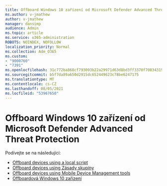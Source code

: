```yaml
---
title: Offboard Windows 10 zařízení od Microsoft Defender Advanced Threat Protection
ms.author: v-jmathew
author: v-jmathew
manager: dansimp
audience: Admin
ms.topic: article
ms.service: o365-administration
ROBOTS: NOINDEX, NOFOLLOW
localization_priority: Normal
ms.collection: Adm_O365
ms.custom:
- "9000760"
- "7391"
ms.openlocfilehash: 31c772ba868cf793093b22a29971d63d8bd3ff3370f70834319a86691d62597e
ms.sourcegitcommit: b5f7da89a650d2915dc652449623c78be6247175
ms.translationtype: MT
ms.contentlocale: cs-CZ
ms.lasthandoff: 08/05/2021
ms.locfileid: "53967650"
---
```

# <a name="offboard-windows-10-devices-from-microsoft-defender-advanced-threat-protection"></a>Offboard Windows 10 zařízení od Microsoft Defender Advanced Threat Protection

Podívejte se na následující:

- [Offboard devices using a local script](https://go.microsoft.com/fwlink/?linkid=2143465)
- [Offboard devices using Zásady skupiny](https://go.microsoft.com/fwlink/?linkid=2143632)
- [Offboard devices using Mobile Device Management tools](https://go.microsoft.com/fwlink/?linkid=2143633)
- [Offboardová Windows 10 zařízení](https://go.microsoft.com/fwlink/?linkid=2143629)
